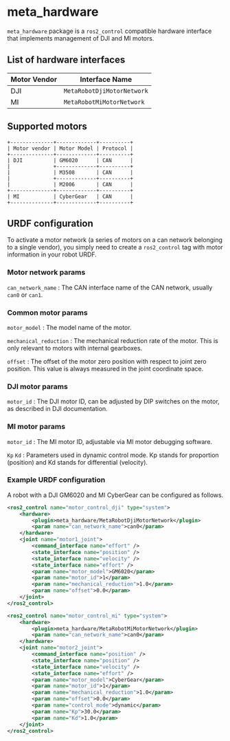 # meta_hardware

`meta_hardware` package is a `ros2_control` compatible hardware interface that implements management of DJI and MI motors.

## List of hardware interfaces

| Motor Vendor | Interface Name             |
| ------------ | -------------------------- |
| DJI          | `MetaRobotDjiMotorNetwork` |
| MI           | `MetaRobotMiMotorNetwork`  |

## Supported motors
```{eval-rst}
+--------------+-------------+----------+
| Motor vendor | Motor Model | Protocol |
+--------------+-------------+----------+
| DJI          | GM6020      | CAN      |
|              +-------------+----------+
|              | M3508       | CAN      |
|              +-------------+----------+
|              | M2006       | CAN      |
+--------------+-------------+----------+
| MI           | CyberGear   | CAN      |
+--------------+-------------+----------+

```

## URDF configuration
To activate a motor network (a series of motors on a can network belonging to a single vendor), you simply need to create a `ros2_control` tag with motor information in your robot URDF.

### Motor network params
`can_network_name`
: The CAN interface name of the CAN network, usually `can0` or `can1`.

### Common motor params
`motor_model`
: The model name of the motor.

`mechanical_reduction`
: The mechanical reduction rate of the motor. This is only relevant to motors with internal gearboxes.

`offset`
: The offset of the motor zero position with respect to joint zero position. This value is always measured in the joint coordinate space.

### DJI motor params

`motor_id`
: The DJI motor ID, can be adjusted by DIP switches on the motor, as described in DJI documentation.

### MI motor params

`motor_id`
: The MI motor ID, adjustable via MI motor debugging software.

`Kp` `Kd`
: Parameters used in dynamic control mode. Kp stands for proportion (position) and Kd stands for differential (velocity).

### Example URDF configuration

A robot with a DJI GM6020 and MI CyberGear can be configured as follows.

```xml
<ros2_control name="motor_control_dji" type="system">
    <hardware>
        <plugin>meta_hardware/MetaRobotDjiMotorNetwork</plugin>
        <param name="can_network_name">can0</param>
    </hardware>
    <joint name="motor1_joint">
        <command_interface name="effort" />
        <state_interface name="position" />
        <state_interface name="velocity" />
        <state_interface name="effort" />
        <param name="motor_model">GM6020</param>
        <param name="motor_id">1</param>
        <param name="mechanical_reduction">1.0</param>
        <param name="offset">0.0</param>
    </joint>
</ros2_control>

<ros2_control name="motor_control_mi" type="system">
    <hardware>
        <plugin>meta_hardware/MetaRobotMiMotorNetwork</plugin>
        <param name="can_network_name">can0</param>
    </hardware>
    <joint name="motor2_joint">
        <command_interface name="position" />
        <state_interface name="position" />
        <state_interface name="velocity" />
        <state_interface name="effort" />
        <param name="motor_model">CyberGear</param>
        <param name="motor_id">1</param>
        <param name="mechanical_reduction">1.0</param>
        <param name="offset">0.0</param>
        <param name="control_mode">dynamic</param>
        <param name="Kp">30.0</param>
        <param name="Kd">1.0</param>
    </joint>
</ros2_control>
```